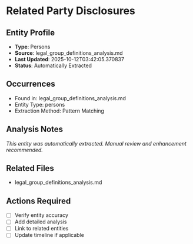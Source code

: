 # Related Party Disclosures

## Entity Profile
- **Type**: Persons
- **Source**: legal_group_definitions_analysis.md
- **Last Updated**: 2025-10-12T03:42:05.370837
- **Status**: Automatically Extracted

## Occurrences
- Found in: legal_group_definitions_analysis.md
- Entity Type: persons
- Extraction Method: Pattern Matching

## Analysis Notes
*This entity was automatically extracted. Manual review and enhancement recommended.*

## Related Files
- legal_group_definitions_analysis.md

## Actions Required
- [ ] Verify entity accuracy
- [ ] Add detailed analysis
- [ ] Link to related entities
- [ ] Update timeline if applicable
